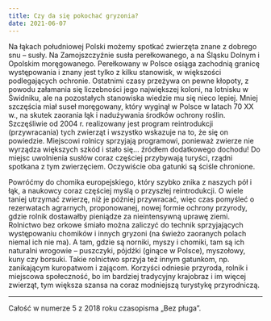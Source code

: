 ```yaml
---
title: Czy da się pokochać gryzonia?
date: 2021-06-07
---
```

Na łąkach południowej Polski możemy spotkać zwierzęta znane z dobrego snu – susły. Na Zamojszczyźnie susła perełkowanego, a na Śląsku Dolnym i Opolskim moręgowanego. Perełkowany w Polsce osiąga zachodnią granicę występowania i znany jest tylko z kilku stanowisk, w większości podlegających ochronie. Ostatnimi czasy przeżywa on pewne kłopoty, z powodu załamania się liczebności jego największej koloni, na lotnisku w Świdniku, ale na pozostałych stanowiska wiedzie mu się nieco lepiej. Mniej szczęścia miał suseł moręgowany, który wyginął w Polsce w latach 70 XX w., na skutek zaorania łąk i nadużywania środków ochrony roślin. Szczęśliwie od 2004 r. realizowany jest program reintrodukcji (przywracania) tych zwierząt i wszystko wskazuje na to, że się on powiedzie. Miejscowi rolnicy sprzyjają programowi, ponieważ zwierze nie wyrządza większych szkód i stało się… źródłem dodatkowego dochodu! Do miejsc uwolnienia susłów coraz częściej przybywają turyści, rządni spotkana z tym zwierzęciem. Oczywiście oba gatunki są ściśle chronione.

Powróćmy do chomika europejskiego, który szybko znika z naszych pół i łąk, a naukowcy coraz częściej myślą o przyszłej reintrodukcji. O wiele taniej utrzymać zwierzę, niż je później przywracać, więc czas pomyśleć o rezerwatach agrarnych, proponowanej, nowej formie ochrony przyrody, gdzie rolnik dostawałby pieniądze za nieintensywną uprawę ziemi. Rolnictwo bez orkowe śmiało można zaliczyć do technik sprzyjających występowaniu chomików i innych gryzoni (na świeżo zaoranych polach niemal ich nie ma). A tam, gdzie są norniki, myszy i chomiki, tam są ich naturalni wrogowie – puszczyki, pójdźki (ginące w Polsce), myszołowy, kuny czy borsuki. Takie rolnictwo sprzyja też innym gatunkom, np. zanikającym kuropatwom i zającom. Korzyści odniesie przyroda, rolnik i miejscowa społeczność, bo im bardziej tradycyjny krajobraz i im więcej zwierząt, tym większa szansa na coraz modniejszą turystykę przyrodniczą.

***

Całość w numerze 5 z 2018 roku czasopisma „Bez pługa”.